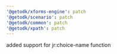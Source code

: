 ```yaml
---
'@getodk/xforms-engine': patch
'@getodk/scenario': patch
'@getodk/common': patch
'@getodk/xpath': patch
---
```


added support for jr:choice-name function
